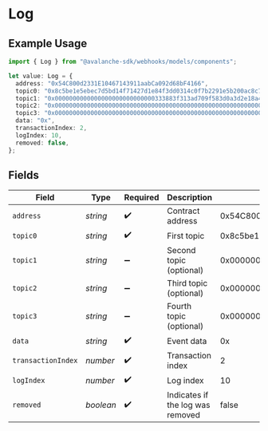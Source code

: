 # Log

## Example Usage

```typescript
import { Log } from "@avalanche-sdk/webhooks/models/components";

let value: Log = {
  address: "0x54C800d2331E10467143911aabCa092d68bF4166",
  topic0: "0x8c5be1e5ebec7d5bd14f71427d1e84f3dd0314c0f7b2291e5b200ac8c7c3b925",
  topic1: "0x0000000000000000000000000000333883f313ad709f583d0a3d2e18a44ef29b",
  topic2: "0x0000000000000000000000000000000000000000000000000000000000000000",
  topic3: "0x0000000000000000000000000000000000000000000000000000000000001350",
  data: "0x",
  transactionIndex: 2,
  logIndex: 10,
  removed: false,
};
```

## Fields

| Field                                                              | Type                                                               | Required                                                           | Description                                                        | Example                                                            |
| ------------------------------------------------------------------ | ------------------------------------------------------------------ | ------------------------------------------------------------------ | ------------------------------------------------------------------ | ------------------------------------------------------------------ |
| `address`                                                          | *string*                                                           | :heavy_check_mark:                                                 | Contract address                                                   | 0x54C800d2331E10467143911aabCa092d68bF4166                         |
| `topic0`                                                           | *string*                                                           | :heavy_check_mark:                                                 | First topic                                                        | 0x8c5be1e5ebec7d5bd14f71427d1e84f3dd0314c0f7b2291e5b200ac8c7c3b925 |
| `topic1`                                                           | *string*                                                           | :heavy_minus_sign:                                                 | Second topic (optional)                                            | 0x0000000000000000000000000000333883f313ad709f583d0a3d2e18a44ef29b |
| `topic2`                                                           | *string*                                                           | :heavy_minus_sign:                                                 | Third topic (optional)                                             | 0x0000000000000000000000000000000000000000000000000000000000000000 |
| `topic3`                                                           | *string*                                                           | :heavy_minus_sign:                                                 | Fourth topic (optional)                                            | 0x0000000000000000000000000000000000000000000000000000000000001350 |
| `data`                                                             | *string*                                                           | :heavy_check_mark:                                                 | Event data                                                         | 0x                                                                 |
| `transactionIndex`                                                 | *number*                                                           | :heavy_check_mark:                                                 | Transaction index                                                  | 2                                                                  |
| `logIndex`                                                         | *number*                                                           | :heavy_check_mark:                                                 | Log index                                                          | 10                                                                 |
| `removed`                                                          | *boolean*                                                          | :heavy_check_mark:                                                 | Indicates if the log was removed                                   | false                                                              |